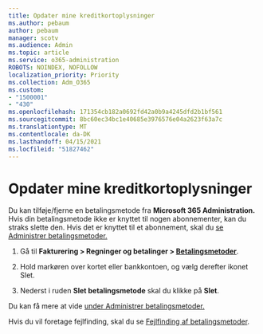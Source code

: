 ```yaml
---
title: Opdater mine kreditkortoplysninger
ms.author: pebaum
author: pebaum
manager: scotv
ms.audience: Admin
ms.topic: article
ms.service: o365-administration
ROBOTS: NOINDEX, NOFOLLOW
localization_priority: Priority
ms.collection: Adm_O365
ms.custom:
- "1500001"
- "430"
ms.openlocfilehash: 171354cb182a0692fd42a0b9a4245dfd2b1bf561
ms.sourcegitcommit: 8bc60ec34bc1e40685e3976576e04a2623f63a7c
ms.translationtype: MT
ms.contentlocale: da-DK
ms.lasthandoff: 04/15/2021
ms.locfileid: "51827462"
---
```

# <a name="update-my-credit-card-information"></a>Opdater mine kreditkortoplysninger

Du kan tilføje/fjerne en betalingsmetode fra **Microsoft 365 Administration.** Hvis din betalingsmetode ikke er knyttet til nogen abonnementer, kan du straks slette den. Hvis det er knyttet til et abonnement, skal du [se Administrer betalingsmetoder.](https://docs.microsoft.com/microsoft-365/commerce/billing-and-payments/manage-payment-methods)

1. Gå til **Fakturering > Regninger og betalinger > [Betalingsmetoder](https://go.microsoft.com/fwlink/p/?linkid=2018806)**.

2. Hold markøren over kortet eller bankkontoen, og vælg derefter ikonet Slet.

3. Nederst i ruden **Slet betalingsmetode** skal du klikke på **Slet**.

Du kan få mere at vide [under Administrer betalingsmetoder.](https://docs.microsoft.com/microsoft-365/commerce/billing-and-payments/manage-payment-methods)

Hvis du vil foretage fejlfinding, skal du se [Fejlfinding af betalingsmetoder](https://docs.microsoft.com/microsoft-365/commerce/billing-and-payments/manage-payment-methods#troubleshoot-payment-methods).
